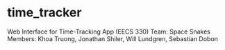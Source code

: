 # time_tracker
Web Interface for Time-Tracking App (EECS 330)
Team: Space Snakes
Members: Khoa Truong, Jonathan Shiler, Will Lundgren, Sebastian Dobon
